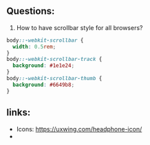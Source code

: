 ## Questions:

1. How to have scrollbar style for all browsers?

```css
body::-webkit-scrollbar {
  width: 0.5rem;
}
body::-webkit-scrollbar-track {
  background: #1e1e24;
}
body::-webkit-scrollbar-thumb {
  background: #6649b8;
}
```

## links:
- Icons: https://uxwing.com/headphone-icon/
- 